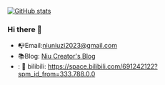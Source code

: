 [![GitHub stats](https://github-readme-stats.vercel.app/api?username=Niuhuangxiaozi&count_private=true&show_icons=true&theme=vue&hide=prs,issues)](https://niuhuangxiaozi.github.io/)

### Hi there 👋

- :mailbox_with_no_mail:Email:niuniuzi2023@gmail.com
- :books:Blog: [Niu Creator's Blog](https://niuhuangxiaozi.github.io/)
- : 🐯 bilibili: https://space.bilibili.com/691242122?spm_id_from=333.788.0.0

<!--
**Niuhuangxiaozi/Niuhuangxiaozi** is a ✨ _special_ ✨ repository because its `README.md` (this file) appears on your GitHub profile.

Here are some ideas to get you started:

- 🔭 I’m currently working on the earth.
- 🌱 I’m currently learning how to change the world.
- 💬 Ask me about computer science.
-->
